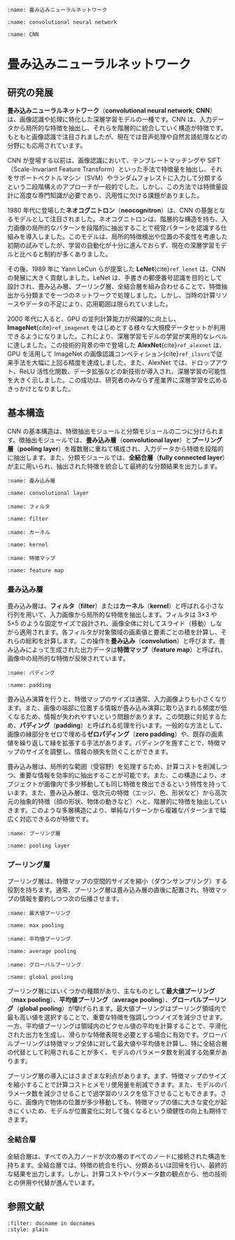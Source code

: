 ```{index} た 畳み込みニューラルネットワーク
:name: 畳み込みニューラルネットワーク
```

```{index} convolutional neural network
:name: convolutional neural network
```

```{index} CNN
:name: CNN
```

# 畳み込みニューラルネットワーク

## 研究の発展

**畳み込みニューラルネットワーク**（**convolutional neural network**; **CNN**）は、画像認識や処理に特化した深層学習モデルの一種です。CNN は、入力データから局所的な特徴を抽出し、それらを階層的に統合していく構造が特徴です。もともと画像認識で注目されましたが、現在では音声処理や自然言語処理などの分野にも応用されています。

CNN が登場する以前は、画像認識において、テンプレートマッチングや SIFT（Scale-Invariant Feature Transform）といった手法で特徴量を抽出し、それをサポートベクトルマシン（SVM）やランダムフォレストに入力して分類するという二段階構えのアプローチが一般的でした。しかし、この方法では特徴量設計に高度な専門知識が必要であり、汎用性に欠ける課題がありました。

1980 年代に登場した**ネオコグニトロン**（**neocognitron**）は、CNN の基盤となるモデルとして注目されました。ネオコグニトロンは、階層的な構造を持ち、入力画像の局所的なパターンを段階的に抽出することで視覚パターンを認識する仕組みを導入しました。このモデルは、局所的特徴検出や位置の不変性を考慮した初期の試みでしたが、学習の自動化が十分に進んでおらず、現在の深層学習モデルと比べると制約が多くありました。

その後、1989 年に Yann LeCun らが提案した **LeNet**{cite}`ref_lenet` は、CNN の発展に大きく貢献しました。LeNet は、手書きの郵便番号認識を目的として設計され、畳み込み層、プーリング層、全結合層を組み合わせることで、特徴抽出から分類までを一つのネットワークで処理しました。しかし、当時の計算リソースやデータの不足により、応用範囲は限られていました。

2000 年代に入ると、GPU の並列計算能力が飛躍的に向上し、**ImageNet**{cite}`ref_imagenet` をはじめとする様々な大規模データセットが利用できるようになりました。これにより、深層学習モデルの学習が実用的なレベルに達しました。この技術的背景の中で登場した **AlexNet**{cite}`ref_alexnet` は、GPU を活用して ImageNet の画像認識コンペティション{cite}`ref_ilsvrc`で従来手法を大幅に上回る精度を達成しました。また、AlexNet では、ドロップアウト、ReLU 活性化関数、データ拡張などの新技術が導入され、深層学習の可能性を大きく示しました。この成功は、研究者のみならず産業界に深層学習を広めるきっかけとなりました。


## 基本構造

CNN の基本構造は、特徴抽出モジュールと分類モジュールの二つに分けられます。徴抽出モジュールでは、**畳み込み層**（**convolutional layer**）と**プーリング層**（**pooling layer**）を複数層に重ねて構成され、入力データから特徴を段階的に抽出します。また、分類モジュールでは、**全結合層**（**fully connected layer**）が主に用いられ、抽出された特徴を統合して最終的な分類結果を出力します。


```{index} た 畳み込み層
:name: 畳み込み層
```

```{index} convolutional layer
:name: convolutional layer
```

```{index} フィルタ
:name: フィルタ
```

```{index} filter
:name: filter
```


```{index} カーネル
:name: カーネル
```

```{index} kernel
:name: kernel
```

```{index} と 特徴マップ
:name: 特徴マップ
```

```{index} feature map
:name: feature map
```


### 畳み込み層

畳み込み層は、**フィルタ**（**filter**）または**カーネル**（**kernel**）と呼ばれる小さな行列を用いて、入力画像から局所的な特徴を抽出します。フィルタは 3&times;3 や 5&times;5 のような固定サイズで設計され、画像全体に対してスライド（移動）しながら適用されます。各フィルタが対象領域の画素値と要素ごとの積を計算し、それらの総和を計算します。この操作を**畳み込み**（**convolution**）と呼びます。畳み込みによって生成された出力データは**特徴マップ**（**feature map**）と呼ばれ、画像中の局所的な特徴が反映されています。

```{index} パディング
:name: パディング
```

```{index} padding
:name: padding
```

畳み込み演算を行うと、特徴マップのサイズは通常、入力画像よりも小さくなります。また、画像の端部に位置する情報が畳み込み演算に取り込まれる頻度が低くなるため、情報が失われやすいという問題があります。この問題に対処するため、**パディング**（**padding**）と呼ばれる処理を行います。一般的な方法として、画像の縁部分をゼロで埋める**ゼロパディング**（**zero padding**）や、既存の画素値を繰り返して縁を拡張する手法があります。パディングを施すことで、特徴マップのサイズを調整し、情報の損失を防ぐことができます。

畳み込み層は、局所的な範囲（受容野）を処理するため、計算コストを削減しつつ、重要な情報を効率的に抽出することが可能です。また、この構造により、オブジェクトが画像内で多少移動しても同じ特徴を検出できるという特性を持っています。また、畳み込み層は、低次元の特徴（エッジ、色、形状など）から高次元の抽象的特徴（顔の形状、物体の動きなど）へと、階層的に特徴を抽出していきます。このような多層構造により、単純なパターンから複雑なパターンまで幅広く対応できるのが特徴です。


```{index} プーリング層
:name: プーリング層
```

```{index} pooling layer
:name: pooling layer
```


### プーリング層

プーリング層は、特徴マップの空間的サイズを縮小（ダウンサンプリング）する役割を持ちます。通常、プーリング層は畳み込み層の直後に配置され、特徴マップの情報を要約しつつ次の伝播させます。

```{index} さ 最大値プーリング
:name: 最大値プーリング
```

```{index} max pooling
:name: max pooling
```

```{index} へ 平均値プーリング
:name: 平均値プーリング
```

```{index} average pooling
:name: average pooling
```

```{index} グローバルプーリング
:name: グローバルプーリング
```

```{index} global pooling
:name: global pooling
```


プーリング層にはいくつかの種類があり、主なものとして**最大値プーリング**（**max pooling**）、**平均値プーリング**（**average pooling**）、**グローバルプーリング**（**global pooling**）が挙げられます。最大値プーリングはプーリング領域内で最も高い値を選択することで、重要な特徴を強調しつつノイズを減少させます。一方、平均値プーリングは領域内のピクセル値の平均を計算することで、平滑化された出力を生成し、滑らかな特徴表現を必要とする場合に有効です。グローバルプーリングは特徴マップ全体に対して最大値や平均値を計算し、特に全結合層の代替として利用されることが多く、モデルのパラメータ数を削減する効果があります。

プーリング層の導入にはさまざまな利点があります。まず、特徴マップのサイズを縮小することで計算コストとメモリ使用量を削減できます。また、モデルのパラメータ数を減少させることで過学習のリスクを低下させることもできます。さらに、画像内で物体の位置が多少移動しても、特徴マップの値に大きな変化が起きにくいため、モデルが位置変化に対して強くなるという頑健性の向上も期待できます。


### 全結合層

全結合層は、すべての入力ノードが次の層のすべてのノードに接続された構造を持ちます。全結合層では、特徴の統合を行い、分類あるいは回帰を行い、最終的な結果を出力します。しかし、計算コストやパラメータ数の観点から、他の技術との併用や代替が進んでいます。


## 参照文献

```{bibliography} ../references.bib
:filter: docname in docnames
:style: plain
```



